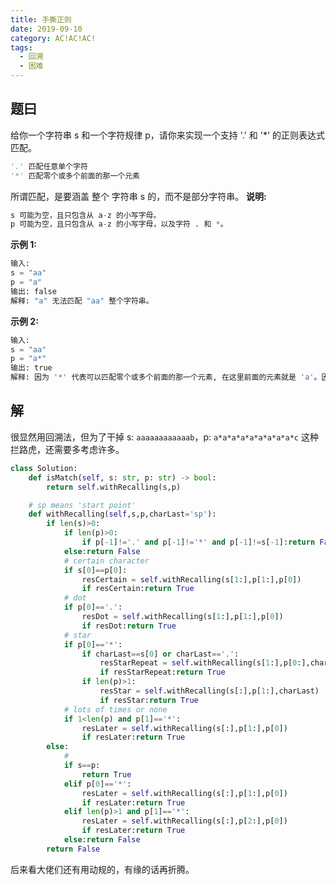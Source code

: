 ```yaml
---
title: 手撕正则
date: 2019-09-10
category: AC!AC!AC!
tags:
  - 回溯
  - 困难
---
```


## 题曰

给你一个字符串 s 和一个字符规律 p，请你来实现一个支持 '.' 和 '\*' 的正则表达式匹配。

```python
'.' 匹配任意单个字符
'*' 匹配零个或多个前面的那一个元素
```

所谓匹配，是要涵盖 整个 字符串 s 的，而不是部分字符串。
<b>说明:</b>

```python
s 可能为空，且只包含从 a-z 的小写字母。
p 可能为空，且只包含从 a-z 的小写字母，以及字符 . 和 *。
```

<b>示例 1:</b>

```python
输入:
s = "aa"
p = "a"
输出: false
解释: "a" 无法匹配 "aa" 整个字符串。
```

<b>示例 2:</b>

```python
输入:
s = "aa"
p = "a*"
输出: true
解释: 因为 '*' 代表可以匹配零个或多个前面的那一个元素, 在这里前面的元素就是 'a'。因此，字符串 "aa" 可被视为 'a' 重复了一次。
```

## 解

很显然用回溯法，但为了干掉 s: `aaaaaaaaaaaab`，p: `a*a*a*a*a*a*a*a*a*c` 这种拦路虎，还需要多考虑许多。

```python
class Solution:
    def isMatch(self, s: str, p: str) -> bool:
        return self.withRecalling(s,p)

    # sp means 'start point'
    def withRecalling(self,s,p,charLast='sp'):
        if len(s)>0:
            if len(p)>0:
                if p[-1]!='.' and p[-1]!='*' and p[-1]!=s[-1]:return False
            else:return False
            # certain character
            if s[0]==p[0]:
                resCertain = self.withRecalling(s[1:],p[1:],p[0])
                if resCertain:return True
            # dot
            if p[0]=='.':
                resDot = self.withRecalling(s[1:],p[1:],p[0])
                if resDot:return True
            # star
            if p[0]=='*':
                if charLast==s[0] or charLast=='.':
                    resStarRepeat = self.withRecalling(s[1:],p[0:],charLast)
                    if resStarRepeat:return True
                if len(p)>1:
                    resStar = self.withRecalling(s[:],p[1:],charLast)
                    if resStar:return True
            # lots of times or none
            if 1<len(p) and p[1]=='*':
                resLater = self.withRecalling(s[:],p[1:],p[0])
                if resLater:return True
        else:
            #
            if s==p:
                return True
            elif p[0]=='*':
                resLater = self.withRecalling(s[:],p[1:],p[0])
                if resLater:return True
            elif len(p)>1 and p[1]=='*':
                resLater = self.withRecalling(s[:],p[2:],p[0])
                if resLater:return True
            else:return False
        return False
```

后来看大佬们还有用动规的<span class="text-line-through">，有缘的话再折腾</span>。
